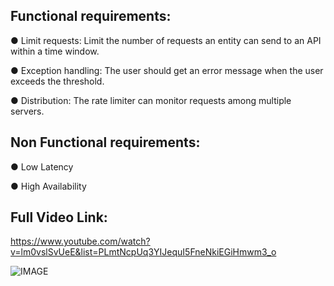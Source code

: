 ## Functional requirements:

● Limit requests: Limit the number of requests an entity can send to an API within a time window.

● Exception handling: The user should get an error message when the user exceeds the threshold.

● Distribution: The rate limiter can monitor requests among multiple servers.

## Non Functional requirements:

● Low Latency

● High Availability

## Full Video Link:

https://www.youtube.com/watch?v=lm0vslSvUeE&list=PLmtNcpUq3YIJequI5FneNkiEGiHmwm3_o

![IMAGE](https://miro.medium.com/v2/resize:fit:1100/format:webp/1*FsEY6JCGeIkeIsyu3DQPew.png)
